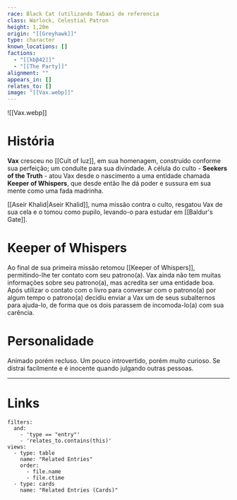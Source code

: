 ```yaml
---
race: Black Cat (utilizando Tabaxi de referencia
class: Warlock, Celestial Patron
height: 1,20m
origin: "[[Greyhawk]]"
type: character
known_locations: []
factions:
  - "[[kbβ42]]"
  - "[[The Party]]"
alignment: ""
appears_in: []
relates_to: []
image: "[[Vax.webp]]"
---
```


![[Vax.webp]]

# História
**Vax** cresceu no [[Cult of Iuz]], em sua homenagem, construído conforme sua perfeição; um conduíte para sua divindade. A célula do culto - **Seekers of the Truth** - atou Vax desde o nascimento a uma entidade chamada **Keeper of Whispers**, que desde então lhe dá poder e sussura em sua mente como uma fada madrinha. 

[[Aseir Khalid|Aseir Khalid]], numa missão contra o culto, resgatou Vax de sua cela e o tomou como pupilo, levando-o para estudar em [[Baldur's Gate]]. 

# Keeper of Whispers
Ao final de sua primeira missão retomou [[Keeper of Whispers]], permitindo-lhe ter contato com seu patrono(a). Vax ainda não tem muitas informações sobre seu patrono(a), mas acredita ser uma entidade boa. Após utilizar o contato com o livro para conversar com o patrono(a) por algum tempo o patrono(a) decidiu enviar a Vax um de seus subalternos para ajuda-lo, de forma que os dois parassem de incomoda-lo(a) com sua carência. 

# Personalidade
Animado porém recluso. Um pouco introvertido, porém muito curioso. Se distrai facilmente e é inocente quando julgando outras pessoas.

---

<!-- DYNAMIC:related-entries -->

# Links

```base
filters:
  and:
    - 'type == "entry"'
    - 'relates_to.contains(this)'
views:
  - type: table
    name: "Related Entries"
    order:
	  - file.name
      - file.ctime
  - type: cards
    name: "Related Entries (Cards)"
```

<!-- /DYNAMIC -->
